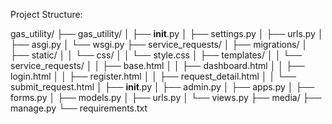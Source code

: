 Project Structure:

gas_utility/
├── gas_utility/
│   ├── __init__.py
│   ├── settings.py
│   ├── urls.py
│   ├── asgi.py
│   └── wsgi.py
├── service_requests/
│   ├── migrations/
│   ├── static/
│   │   └── css/
│   │       └── style.css
│   ├── templates/
│   │   └── service_requests/
│   │       ├── base.html
│   │       ├── dashboard.html
│   │       ├── login.html
│   │       ├── register.html
│   │       ├── request_detail.html
│   │       └── submit_request.html
│   ├── __init__.py
│   ├── admin.py
│   ├── apps.py
│   ├── forms.py
│   ├── models.py
│   ├── urls.py
│   └── views.py
├── media/
├── manage.py
└── requirements.txt